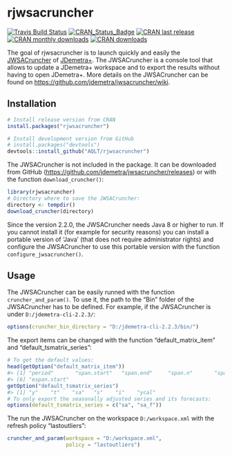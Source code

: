 
<!-- README.md is generated from README.Rmd. Please edit that file -->

# rjwsacruncher

[![Travis Build
Status](https://img.shields.io/travis/AQLT/rjwsacruncher.svg?logo=travis)](https://travis-ci.org/AQLT/rjwsacruncher)
[![CRAN\_Status\_Badge](http://www.r-pkg.org/badges/version/rjwsacruncher)](https://cran.r-project.org/package=rjwsacruncher)
[![CRAN last
release](http://www.r-pkg.org/badges/last-release/rjwsacruncher)](https://cran.r-project.org/package=rjwsacruncher)
[![CRAN monthly
downloads](http://cranlogs.r-pkg.org/badges/rjwsacruncher?color=lightgrey)](https://cran.r-project.org/package=rjwsacruncher)
[![CRAN
downloads](http://cranlogs.r-pkg.org/badges/grand-total/rjwsacruncher?color=lightgrey)](https://cran.r-project.org/package=rjwsacruncher)

The goal of rjwsacruncher is to launch quickly and easily the
[JWSACruncher](https://github.com/jdemetra/jwsacruncher) of
[JDemetra+](https://github.com/jdemetra/jdemetra-app). The JWSACruncher
is a console tool that allows to update a JDemetra+ workspace and to
export the results without having to open JDemetra+. More details on the
JWSACruncher can be found on
<https://github.com/jdemetra/jwsacruncher/wiki>.

## Installation

``` r
# Install release version from CRAN
install.packages("rjwsacruncher")

# Install development version from GitHub
# install.packages("devtools")
devtools::install_github("AQLT/rjwsacruncher")
```

The JWSACruncher is not included in the package. It can be downloaded
from GitHub (<https://github.com/jdemetra/jwsacruncher/releases>) or
with the function `download_cruncher()`:

``` r
library(rjwsacruncher)
# Directory where to save the JWSACruncher:
directory <- tempdir()
download_cruncher(directory)
```

Since the version 2.2.0, the JWSACruncher needs Java 8 or higher to run.
If you cannot install it (for example for security reasons) you can
install a portable version of ‘Java’ (that does not require
administrator rights) and configure the JWSACruncher to use this
portable version with the function `configure_jwsacruncher()`.

## Usage

The JWSACruncher can be easily runned with the function
`cruncher_and_param()`. To use it, the path to the “Bin” folder of the
JWSACruncher has to be defined. For example, if the JWSACruncher is
under `D:/jdemetra-cli-2.2.3/`:

``` r
options(cruncher_bin_directory = "D:/jdemetra-cli-2.2.3/bin/")
```

The export items can be changed with the function
“default\_matrix\_item” and “default\_tsmatrix\_series”:

``` r
# To get the default values:
head(getOption("default_matrix_item"))
#> [1] "period"       "span.start"   "span.end"     "span.n"       "span.missing"
#> [6] "espan.start"
getOption("default_tsmatrix_series")
#> [1] "y"    "t"    "sa"   "s"    "i"    "ycal"
# To only export the seasonally adjusted series and its forecasts:
options(default_tsmatrix_series = c("sa", "sa_f"))
```

The run the JWSACruncher on the workspace `D:/workspace.xml` with the
refresh policy “lastoutliers”:

``` r
cruncher_and_param(workspace = "D:/workspace.xml",
                   policy = "lastoutliers")
```

